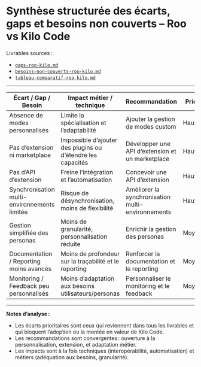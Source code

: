 # Synthèse structurée des écarts, gaps et besoins non couverts – Roo vs Kilo Code

Livrables sources :  
- [`gaps-roo-kilo.md`](projet/roadmaps/plans/consolidated/gaps-roo-kilo.md:1)  
- [`besoins-non-couverts-roo-kilo.md`](projet/roadmaps/plans/consolidated/besoins-non-couverts-roo-kilo.md:1)  
- [`tableau-comparatif-roo-kilo.md`](projet/roadmaps/plans/consolidated/tableau-comparatif-roo-kilo.md:1)

---

| Écart / Gap / Besoin                      | Impact métier / technique                                         | Recommandation                                      | Priorité |
|-------------------------------------------|-------------------------------------------------------------------|-----------------------------------------------------|----------|
| Absence de modes personnalisés            | Limite la spécialisation et l’adaptabilité                        | Ajouter la gestion de modes custom                  | Haute    |
| Pas d’extension ni marketplace            | Impossible d’ajouter des plugins ou d’étendre les capacités       | Développer une API d’extension et un marketplace    | Haute    |
| Pas d’API d’extension                     | Freine l’intégration et l’automatisation                          | Concevoir une API d’extension                       | Haute    |
| Synchronisation multi-environnements limitée| Risque de désynchronisation, moins de flexibilité                 | Améliorer la synchronisation multi-environnements   | Haute    |
| Gestion simplifiée des personas           | Moins de granularité, personnalisation réduite                    | Enrichir la gestion des personas                    | Moyenne  |
| Documentation / Reporting moins avancés   | Moins de profondeur sur la traçabilité et le reporting            | Renforcer la documentation et le reporting          | Moyenne  |
| Monitoring / Feedback peu personnalisés   | Moins d’adaptation aux besoins utilisateurs/personas              | Personnaliser le monitoring et le feedback          | Moyenne  |

---

**Notes d’analyse :**
- Les écarts prioritaires sont ceux qui reviennent dans tous les livrables et qui bloquent l’adoption ou la montée en valeur de Kilo Code.
- Les recommandations sont convergentes : ouverture à la personnalisation, extension, et adaptation métier.
- Les impacts sont à la fois techniques (interopérabilité, automatisation) et métiers (adéquation aux besoins, granularité).